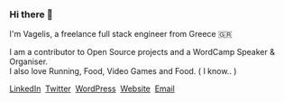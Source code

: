 ### Hi there 👋

I'm Vagelis, a freelance full stack engineer from Greece :greece: &nbsp;

I am a contributor to Open Source projects and a WordCamp Speaker & Organiser.  
I also love Running, Food, Video Games and Food. ( I know.. )

[LinkedIn](https://www.linkedin.com/in/vagelisp/)&nbsp; [Twitter](https://twitter.com/vagpapdev)&nbsp; [WordPress](https://profiles.wordpress.org/eboxnet/)&nbsp; [Website](https://vagelis.dev)&nbsp; [Email](mailto:hello@vagelis.dev)

